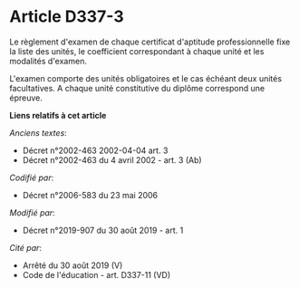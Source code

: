# Article D337-3

Le règlement d'examen de chaque certificat d'aptitude professionnelle fixe la liste des unités, le coefficient correspondant
à chaque unité et les modalités d'examen.

L'examen comporte des unités obligatoires et le cas échéant deux unités facultatives. A chaque unité constitutive du diplôme
correspond une épreuve.

**Liens relatifs à cet article**

_Anciens textes_:

  - Décret n°2002-463 2002-04-04 art. 3
  - Décret n°2002-463 du 4 avril 2002 - art. 3 (Ab)

_Codifié par_:

  - Décret n°2006-583 du 23 mai 2006

_Modifié par_:

  - Décret n°2019-907 du 30 août 2019 - art. 1

_Cité par_:

  - Arrêté du 30 août 2019 (V)
  - Code de l'éducation - art. D337-11 (VD)

